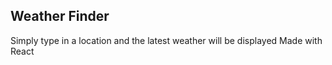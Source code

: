Weather Finder
--------------------------------
Simply type in a location and the latest weather will be displayed
Made with React
